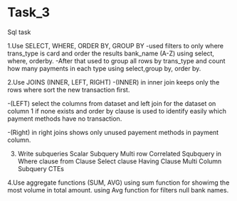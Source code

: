 # Task_3
Sql task


1.Use SELECT, WHERE, ORDER BY, GROUP BY
-used filters to only where trans_type is card and order the results bank_name (A-Z) using select, where, orderby.
-After that used to group all rows by trans_type and count how many payments in each type using select,group by, order by.

2.Use JOINS (INNER, LEFT, RIGHT)
-(INNER)
in inner join keeps only the rows where sort the new transaction first.

-(LEFT)
select the columns from dataset and left join for the dataset on column 1 if none exists and order by clause is used to identify easily which payment methods have no transaction.

-(Right)
in right joins shows only unused payement methods in payment column.

3. Write subqueries
Scalar Subquery
Multi row
Correlated 
Squbquery in Where clause
from Clause
Select clause
Having Clause
Multi Column Subquery
CTEs

4.Use aggregate functions (SUM, AVG)
using sum function for showimg the most volume in total amount.
using Avg function for filters null bank names.
